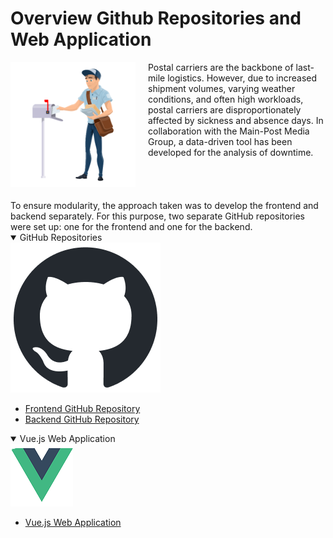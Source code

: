 # Overview Github Repositories and Web Application 

<img src="postbote.png" alt="Postbote" style="max-width: 200px; float: left; margin-right: 20px;">
<div style="display: flex; align-items: center;">
    <div style="flex: 8;">
        Postal carriers are the backbone of last-mile logistics. However, due to increased shipment volumes, varying weather conditions, and often high workloads, postal carriers are disproportionately affected by sickness and absence days. In collaboration with the Main-Post Media Group, a data-driven tool has been developed for the analysis of downtime.
    </div>
</div>
<br>
<br>
<br>
<br>
To ensure modularity, the approach taken was to develop the frontend and backend separately. For this purpose, two separate GitHub repositories were set up: one for the frontend and one for the backend.

<details open>
  <summary>GitHub Repositories</summary>
  <div class="info-box">
    <img src="github-mark.png" alt="GitHub Repositories">
    <div class="info-box-content">
      <ul>
        <li>
          <a href="https://github.com/SimonUnterlugauer/dockerized_mainpost_frontend" target="_blank">
            Frontend GitHub Repository
          </a>
        </li>
        <li>
          <a href="https://github.com/IhrBenutzername/backend" target="_blank">
            Backend GitHub Repository
          </a>
        </li>
      </ul>
    </div>
  </div>
</details>

<details open>
  <summary>Vue.js Web Application </summary>
  <div class="info-box">
    <img src="vue_logo_index.png" alt="GitHub Repositories">
    <div class="info-box-content">
      <ul>
          <li>
            <a href="https://mainpost-projektseminar.netlify.app" target="_blank">
              Vue.js Web Application
            </a>
          </li>
        </ul>
    </div>
  </div>
</details>








